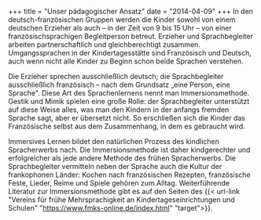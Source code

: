 +++
title = "Unser pädagogischer Ansatz"
date = "2014-04-09"
+++
In den deutsch-französischen Gruppen werden die Kinder sowohl von einem deutschen Erzieher als auch – in der Zeit von 9 bis 15 Uhr – 
von einer französischsprachigen Begleitperson betreut. Erzieher und Sprachbegleiter arbeiten partnerschaftlich und gleichberechtigt zusammen. 
Umgangssprachen in der Kindertagesstätte sind Französisch und Deutsch, auch wenn nicht alle Kinder zu Beginn schon beide Sprachen verstehen. 

Die Erzieher sprechen ausschließlich deutsch; die Sprachbegleiter ausschließlich französisch – nach dem Grundsatz „eine Person, eine Sprache". 
Diese Art des Sprachenlernens nennt man Immersionsmethode. Gestik und Mimik spielen eine große Rolle: der Sprachbegleiter unterstützt auf diese Weise 
alles, was man den Kindern in der anfangs fremden Sprache sagt, aber er übersetzt nicht. So erschließen sich die Kinder das Französische selbst 
aus dem Zusammenhang, in dem es gebraucht wird. 

Immersives Lernen bildet den natürlichen Prozess des kindlichen Spracherwerbs nach. Die Immersionsmethode ist daher kindgerechter und 
erfolgreicher als jede andere Methode des frühen Spracherwerbs. 
Die Sprachbegleiter vermitteln neben der Sprache auch die Kultur der frankophonen Länder: Kochen nach französischen Rezepten, 
französische Feste, Lieder, Reime und Spiele gehören zum Alltag. 
Weiterführende Literatur zur Immersionsmethode gibt es auf den Seiten des {{< url-link "Vereins für frühe Mehrsprachigkeit an Kindertageseinrichtungen und Schulen" "https://www.fmks-online.de/index.html" "target">}}.


